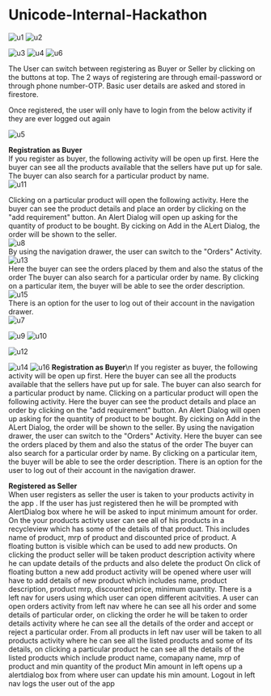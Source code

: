 # Unicode-Internal-Hackathon
![u1](https://user-images.githubusercontent.com/80092236/146875567-e95eb076-1624-49e6-9333-69da6ca0856f.jpg)            ![u2](https://user-images.githubusercontent.com/80092236/146875569-cd91fd7d-973d-47a2-a2b2-d9ca3aa8dd08.jpg)

![u3](https://user-images.githubusercontent.com/80092236/146875577-0390f01f-edf5-4244-928d-fcaca9838e55.jpg)            ![u4](https://user-images.githubusercontent.com/80092236/146875596-4cdff28d-5a92-498d-aa52-24031ccb520a.jpg)     ![u6](https://user-images.githubusercontent.com/80092236/146877723-d26fa82b-d9ec-4c57-84f6-2b5d72d9b1e6.jpg)


The User can switch between registering as Buyer or Seller by clicking on the buttons at top.
The 2 ways of registering are through email-password or through phone number-OTP.
Basic user details are asked and stored in firestore.

Once registered, the user will only have to login from the below activity if they are ever logged out again

![u5](https://user-images.githubusercontent.com/80092236/146875604-9e5859d9-bf28-42b1-a860-56a017d78c3c.jpg)

<b>Registration as Buyer</b>
<br>
If you register as buyer, the following activity will be open up first.
Here the buyer can see all the products available that the sellers have put up for sale.
The buyer can also search for a particular product by name.<br>
![u11](https://user-images.githubusercontent.com/80092236/146875729-e4d26e92-276c-4141-8206-330a4ea65ab2.jpg)

Clicking on a particular product will open the following activity.
Here the buyer can see the product details and place an order by clicking on the "add requirement" button.
An Alert Dialog will open up asking for the quantity of product to be bought.
By cicking on Add in the ALert Dialog, the order will be shown to the seller.<br>
![u8](https://user-images.githubusercontent.com/80092236/146875618-f3a40d77-59ad-4155-9057-3577cd7c04fc.jpg)
<br>By using the navigation drawer, the user can switch to the "Orders" Activity.<br>
![u13](https://user-images.githubusercontent.com/80092236/146875650-9a6dd07d-f195-4ce4-b076-c5099d7ab0c2.jpg)
<br>Here the buyer can see the orders placed by them and also the status of the order
The buyer can also search for a particular order by name.
By clicking on a particular item, the buyer will be able to see the order description.<br>
![u15](https://user-images.githubusercontent.com/80092236/146875658-2a268ff9-2654-4fe3-8af0-8c98f1e065aa.jpg)
<br>There is an option for the user to log out of their account in the navigation drawer.<br>
![u7](https://user-images.githubusercontent.com/80092236/146875613-35990c6f-ffbd-4466-b465-78cd9882c5a3.jpg)

![u9](https://user-images.githubusercontent.com/80092236/146875626-45f8cae6-2521-44cd-8749-d3b24a1e74d8.jpg)
![u10](https://user-images.githubusercontent.com/80092236/146875727-de1bbc6b-685a-4667-aa9e-cb765f5230c2.jpg)

![u12](https://user-images.githubusercontent.com/80092236/146877406-ccd5dd54-1ca5-4d0c-b646-ff661c858943.jpg)

![u14](https://user-images.githubusercontent.com/80092236/146875655-e0ece36b-cf5b-4d45-b49d-a9c8fee160b7.jpg)
![u16](https://user-images.githubusercontent.com/80092236/146875673-3f24611f-b2a1-4359-b86f-bb592a4c3e92.jpg)
<b>Registration as Buyer</b>\n
If you register as buyer, the following activity will be open up first.
Here the buyer can see all the products available that the sellers have put up for sale.
The buyer can also search for a particular product by name.
Clicking on a particular product will open the following activity.
Here the buyer can see the product details and place an order by clicking on the "add requirement" button.
An Alert Dialog will open up asking for the quantity of product to be bought.
By cicking on Add in the ALert Dialog, the order will be shown to the seller.
By using the navigation drawer, the user can switch to the "Orders" Activity.
Here the buyer can see the orders placed by them and also the status of the order
The buyer can also search for a particular order by name.
By clicking on a particular item, the buyer will be able to see the order description.
There is an option for the user to log out of their account in the navigation drawer.


<b>Registered as Seller</b><br>
When user registers as seller the user is taken to your products activity in the app .
If the user has just registered then he will be prompted with AlertDialog box where he will be asked to input minimum amount for order.
On the your products activty user can see all of his products in a recycleview which has some of the details of that product.
This includes name of product, mrp of product and discounted price of product.
A floating button is visible which can be used to add new products.
On clicking the product seller will be taken product description activity where he can update details of the prducts and also delete the product
On click of floating button a new add product activity will be opened where user will have to add details of new product which includes name, product description, 
product mrp, discounted price, minimum quantity.
There is a left nav for users using which user can open different acitvities.
A user can open orders activity from left nav where he can see all his order and some details of particular order, on clicking the order he will be taken to order details activity where he can see all the details of the order and accept or reject a particular order.
From all products in left nav user will be taken to all products activity where he can see all the listed products and some of its details, on clicking a particular product he can see all the details of the listed products which include product name, comapany name, mrp of product and min quantity of the product 
Min amount in left opens up a alertdialog box from where user can update his min amount.
Logout in left nav logs the user out of the app
